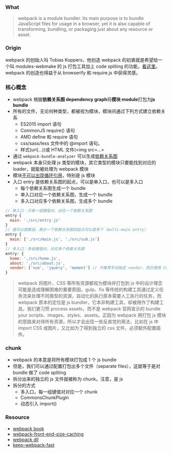 ### What
> webpack is a module bundler. Its main purpose is to bundle JavaScript files for usage in a browser, yet it is also capable of transforming, bundling, or packaging just about any resource or asset.

### Origin
webpack 的创始人叫 Tobias Koppers，他创造 webpack 的初衷就是希望给一个叫 modules-webmake 的 js 打包工具加上 code spliting 的功能，[看这里](https://github.com/medikoo/modules-webmake/issues/7)。webpack 的创造也得益于从 browserify 和 require.js 中获得灵感。

### 核心概念
- webpack 根据**依赖关系图 dependency graph**将**模块 module**打包为**js bundle**
- 所有的文件，无论何种类型，都被视为模块，模块间通过下列方式建立依赖关系
  + ES2015 import 语句
  + CommonJS require() 语句
  + AMD define 和 require 语句
  + css/sass/less 文件中的 @import 语句。
  + 样式(url(...))或 HTML 文件(&lt;img src=...>
- 通过 `webpack-bundle-analyzer` 可以生成[依赖关系图](https://medium.com/webpack/webpack-bits-getting-the-most-out-of-the-commonschunkplugin-ab389e5f318) 
- webpack 本身只处理 js 类型的模块，其它类型的模块只要能找到对应的 loader，就能被处理为 webpack 模块
- 模块[不可以出现循环引用](https://m.aliyun.com/yunqi/jsarticle/15709)，特别是 js 模块
- 入口 entry 是依赖关系图的起点，可以是单入口，也可以是多入口
  + 每个依赖关系图生成一个 bundle
  + 单入口对应一个依赖关系图，生成一个 bundle
  + 多入口对应多个依赖关系图，生成多个 bundle

```js
// 单入口：只有一组键值对，对应一个依赖关系图
entry {
  main: './src/entry.js'
}
// 值可以是数组，表示一个依赖关系图的起点可以是多个（multi-main entry）
entry {
  main: ['./src/main.js', './src/sub.js']
}
// 多入口：多组键值对，对应多个依赖关系图
entry: {
  home: './src/home.js',
  about: './src/about.js',
  vendor: ['vue', 'jquery', 'moment'] // 不推荐手动指定 vendor，而应使用 CommonsChunkPlugin 或 DllPlugin
}
```
> webpack 将图片、CSS 等所有资源都视为模块并打包到 js 中的设计理念可能是造成理解困难的重要原因。gulp、fis 等传统的构建工具通过定义任务流来处理不同类型的资源，自动化的执行原本需要人工执行的任务，而 webpack 原本的定位是 js bundler，它本非构建工具，却被用作了构建工具。我们更习惯 process assets，而不是 webpack 官网宣示的 bundle your scripts、images、styles、assets。正因为 webpack 用打包 js 模块的思路来对待所有资源，所以才会出现一些反直觉的用法，比如在 js 中 import CSS 或图片，又比如为了得到独立的 css 文件，必须额外配置插件。 

### chunk
- webpack 的本意是将所有模块打包成 1 个 js bundle
- 但是，我们可以通过配置打包出多个文件（separate files），这就等于是对 bundle 做了 code spliting
- 拆分出来的独立的 js 文件就被称为 chunk。注意，是 js
- 拆分的方式
  + 多入口，每一组键值对对应一个 chunk
  + CommonsChunkPlugin
  + 动态引入 import()

### Resource
- [webpack book](https://survivejs.com/webpack/)
- [webpack-front-end-size-caching](https://iamakulov.com/notes/webpack-front-end-size-caching/)
- [webpack dll](https://segmentfault.com/a/1190000005969643)
- [keep-webpack-fast](https://slack.engineering/keep-webpack-fast-a-field-guide-for-better-build-performance-f56a5995e8f1)